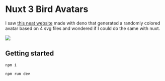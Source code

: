 # Nuxt 3 Bird Avatars

I saw [this neat website](https://deno-avatar.deno.dev/) made with deno that generated a randomly colored avatar based on 4 svg files and wondered if I could do the same with nuxt.

![](https://i.imgur.com/uElHMiH.png)

## Getting started

```
npm i
```

```
npm run dev
```
